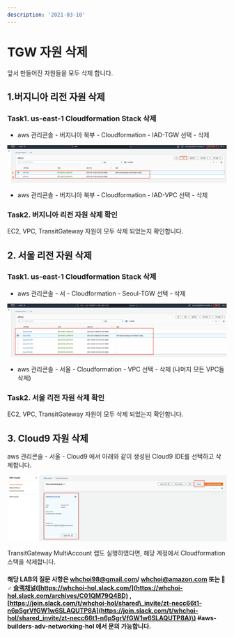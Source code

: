 ```yaml
---
description: '2021-03-10'
---
```


# TGW 자원 삭제

앞서 만들어진 자원들을 모두 삭제 합니다.

## 1.버지니아 리전 자원 삭제

### Task1. us-east-1 Cloudformation Stack 삭제

* aws 관리콘솔 - 버지니아 북부 - Cloudformation - IAD-TGW 선택 - 삭제

![](.gitbook/assets/image%20%28150%29.png)

* aws 관리콘솔 - 버지니아 북부 - Cloudformation - IAD-VPC 선택 - 삭제

### Task2. 버지니아 리전 자원  삭제  확인

EC2, VPC, TransitGateway 자원이 모두 삭제 되었는지 확인합니다.

## 2. 서울 리전 자원 삭제

### Task1. us-east-1 Cloudformation Stack 삭제

* aws 관리콘솔 - 서 - Cloudformation - Seoul-TGW 선택 - 삭제

![](.gitbook/assets/image%20%28123%29.png)

* aws 관리콘솔 - 서울  - Cloudformation - VPC 선택 - 삭제 \(나머지 모든 VPC들 삭제\) 

### **Task2. 서울 리전  자원  삭제  확인**   

EC2, VPC, TransitGateway 자원이 모두 삭제 되었는지 확인합니다.



## 3. Cloud9 자원 삭제

aws 관리콘솔 - 서울 - Cloud9 에서 아래와 같이 생성된 Cloud9 IDE를 선택하고 삭제합니다.

![](.gitbook/assets/image%20%28134%29.png)

TransitGateway MultiAccount 랩도 실행하였다면,  해당 계정에서 Cloudformation 스택을 삭제합니다.

#### 해당 LAB의 질문 사항은 whchoi98@gmail.com/ whchoi@amazon.com 또는 🙋♂ [슬랙채널](https://whchoi-hol.slack.com/)\([https://whchoi-hol.slack.com/](https://whchoi-hol.slack.com/archives/C01QM79Q4BD) , [https://join.slack.com/t/whchoi-hol/shared\_invite/zt-necc66t1-n6pSgrVfGW1w6SLAQUTP8A](https://join.slack.com/t/whchoi-hol/shared_invite/zt-necc66t1-n6pSgrVfGW1w6SLAQUTP8A)\) \#aws-builders-adv-networking-hol 에서 문의 가능합니다.


